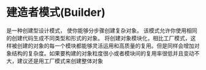 # 建造者模式(Builder)
是一种创建型设计模式， 使你能够分步骤创建复杂对象。 该模式允许你使用相同的创建代码生成不同类型和形式的对象。
将创建对象模块化，相比工厂模式，这样被创建的对象的每一个模块都能够灵活运用和高质量的复用。但是同样会增加对象结构的复杂度。如果要构建的对象粒度很小或者模块间的复用率很低并且变动不大，建议还是用工厂模式来创建整体对象